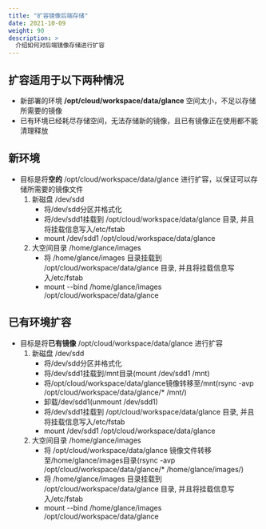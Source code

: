 ```yaml
---
title: "扩容镜像后端存储"
date: 2021-10-09
weight: 90
description: >
  介绍如何对后端镜像存储进行扩容
---
```


## 扩容适用于以下两种情况
- 新部署的环境 **/opt/cloud/workspace/data/glance** 空间太小，不足以存储所需要的镜像
- 已有环境已经耗尽存储空间，无法存储新的镜像，且已有镜像正在使用都不能清理释放

## 新环境
- 目标是将**空的** /opt/cloud/workspace/data/glance 进行扩容，以保证可以存储所需要的镜像文件
    1. 新磁盘 /dev/sdd
        - 将/dev/sdd分区并格式化
        - 将/dev/sdd1挂载到 /opt/cloud/workspace/data/glance 目录, 并且将挂载信息写入/etc/fstab
        - mount /dev/sdd1 /opt/cloud/workspace/data/glance
    2. 大空间目录 /home/glance/images
        - 将 /home/glance/images 目录挂载到 /opt/cloud/workspace/data/glance 目录, 并且将挂载信息写入/etc/fstab
        - mount --bind /home/glance/images /opt/cloud/workspace/data/glance

## 已有环境扩容
- 目标是将**已有镜像** /opt/cloud/workspace/data/glance 进行扩容
    1. 新磁盘 /dev/sdd
        - 将/dev/sdd分区并格式化
        - 将/dev/sdd1挂载到/mnt目录(mount /dev/sdd1 /mnt)
        - 将/opt/cloud/workspace/data/glance镜像转移至/mnt(rsync -avp /opt/cloud/workspace/data/glance/* /mnt/)
        - 卸载/dev/sdd1(unmount /dev/sdd1)
        - 将/dev/sdd1挂载到 /opt/cloud/workspace/data/glance 目录, 并且将挂载信息写入/etc/fstab
        - mount /dev/sdd1 /opt/cloud/workspace/data/glance
    2. 大空间目录 /home/glance/images
        - 将 /opt/cloud/workspace/data/glance 镜像文件转移至/home/glance/images目录(rsync -avp /opt/cloud/workspace/data/glance/* /home/glance/images/)
        - 将 /home/glance/images 目录挂载到 /opt/cloud/workspace/data/glance 目录, 并且将挂载信息写入/etc/fstab
        - mount --bind /home/glance/images /opt/cloud/workspace/data/glance
